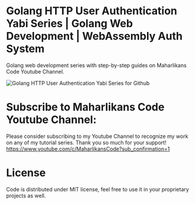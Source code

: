 # Golang HTTP User Authentication Yabi Series | Golang Web Development | WebAssembly Auth System
Golang web development series with step-by-step guides on Maharlikans Code Youtube Channel.

![Golang HTTP User Authentication Yabi Series for Github](https://user-images.githubusercontent.com/72076522/102984664-df39c880-4548-11eb-9aca-21767862dd07.png)

# Subscribe to Maharlikans Code Youtube Channel:
Please consider subscribing to my Youtube Channel to recognize my work on any of my tutorial series. Thank you so much for your support!
https://www.youtube.com/c/MaharlikansCode?sub_confirmation=1

# License
Code is distributed under MIT license, feel free to use it in your proprietary projects as well.

